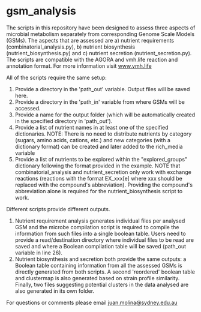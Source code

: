 # gsm_analysis
The scripts in this repository have been designed to assess three aspects of microbial metabolism separately from corresponding Genome Scale Models (GSMs). The aspects that
are assessed are a) nutrient requirements (combinatorial_analysis.py), b) nutrient biosynthesis (nutrient_biosynthesis.py) and c) nutrient secretion (nutrient_secretion.py).
The scripts are compatible with the AGORA and vmh.life reaction and annotation format. For more information visit www.vmh.life

All of the scripts require the same setup:
1. Provide a directory in the 'path_out' variable. Output files will be saved here.
2. Provide a directory in the 'path_in' variable from where GSMs will be accessed.
3. Provide a name for the output folder (which will be automatically created in the specified directory in 'path_out').
4. Provide a list of nutrient names in at least one of the specified dictionaries. NOTE: There is no need to distribute nutrients by category (sugars, amino acids, cations, etc.) 
   and new categories (with a dictionary format) can be created and later added to the rich_media variable
5. Provide a list of nutrients to be explored within the "explored_groups" dictionary following the format provided in the example. NOTE that combinatorial_analysis and
   nutrient_secretion only work with exchange reactions (reactions with the format EX_xxx[e] where xxx should be replaced with the compound's abbreviation). Providing the
   compound's abbreviation alone is required for the nutrient_biosynthesis script to work.  

Different scripts provide different outputs.
1. Nutrient requirement analysis generates individual files per analysed GSM and the microbe compilation script is required to compile the information from such files into a
   single boolean table. Users need to provide a read/destination directory where individual files to be read are saved and where a Boolean compilation table will be saved 
   (path_out variable in line 26).
2. Nutrient biosynthesis and secretion both provide the same outputs: a Boolean table containing information from all the assessed GSMs is directly generated from both scripts. 
   A second 'reordered' boolean table and clustermap is also generated based on strain profile similarity. Finally, two files suggesting potential clusters in the data analysed 
   are also generated in its own folder.
   
For questions or comments please email juan.molina@sydney.edu.au
